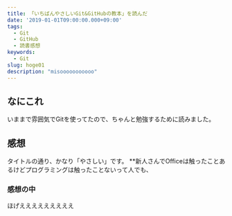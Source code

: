 ```yaml
---
title: 「いちばんやさしいGit&GitHubの教本」を読んだ
date: '2019-01-01T09:00:00.000+09:00'
tags:
  - Git
  - GitHub
  - 読書感想
keywords:
  - Git
slug: hoge01
description: "misooooooooooo"
---
```


## なにこれ

いままで雰囲気でGitを使ってたので、ちゃんと勉強するために読みました。

## 感想

タイトルの通り、かなり「やさしい」です。
**新人さんでOfficeは触ったことあるけどプログラミングは触ったことないって人でも、

### 感想の中

ほげえええええええええ